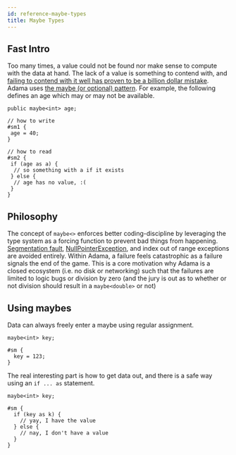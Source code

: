 ```yaml
---
id: reference-maybe-types
title: Maybe Types
---
```


## Fast Intro

Too many times, a value could not be found nor make sense to compute with the data at hand. The lack of a value is something to contend with, and [failing to contend with it well has proven to be a billion dollar mistake](https://www.youtube.com/watch?v=ybrQvs4x0Ps). Adama uses [the maybe (or optional) pattern](https://en.wikipedia.org/wiki/Monad_(functional_programming)#An_example:\_Maybe). For example, the following defines an age which may or may not be available.

```
public maybe<int> age;

// how to write
#sm1 {
 age = 40;
}

// how to read
#sm2 {
 if (age as a) {
  // so something with a if it exists
 } else {
  // age has no value, :(
 }
}
```

## Philosophy

The concept of ```maybe<>``` enforces better coding-discipline by leveraging the type system as a forcing function to prevent bad things from happening. [Segmentation fault](https://en.wikipedia.org/wiki/Segmentation_fault), [NullPointerException](https://en.wikibooks.org/wiki/Java_Programming/Preventing_NullPointerException), and index out of range exceptions are avoided entirely. Within Adama, a failure feels catastrophic as a failure signals the end of the game. This is a core motivation why Adama is a closed ecosystem (i.e. no disk or networking) such that the failures are limited to logic bugs or division by zero (and the jury is out as to whether or not division should result in a ```maybe<double>``` or not)

## Using maybes

Data can always freely enter a maybe using regular assignment.

```adama
maybe<int> key;

#sm {
  key = 123;
}

```

The real interesting part is how to get data out, and there is a safe way using an ```if ... as``` statement.

```adama
maybe<int> key;

#sm {
  if (key as k) {
  	// yay, I have the value
  } else {
  	// nay, I don't have a value
  }
}
```
